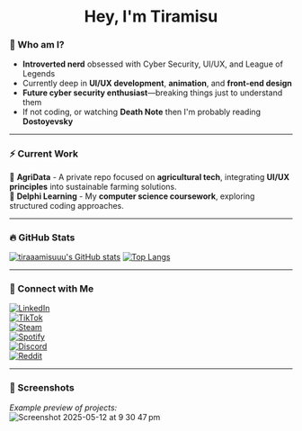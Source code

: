 <h1 align="center">Hey, I'm Tiramisu</h1>

### 🧠 Who am I?  
- **Introverted nerd** obsessed with Cyber Security, UI/UX, and League of Legends  
- Currently deep in **UI/UX development**, **animation**, and **front-end design**  
- **Future cyber security enthusiast**—breaking things just to understand them  
- If not coding, or watching **Death Note** then I'm probably reading **Dostoyevsky**

---

### ⚡ Current Work  
🚀 **AgriData** - A private repo focused on **agricultural tech**, integrating **UI/UX principles** into sustainable farming solutions.  
📜 **Delphi Learning** - My **computer science coursework**, exploring structured coding approaches.  

---

### 🔥 GitHub Stats  
[![tiraaamisuuu's GitHub stats](https://github-readme-stats.vercel.app/api?username=tiraaamisuuu)](https://github.com/anuraghazra/github-readme-stats) 
[![Top Langs](https://github-readme-stats.vercel.app/api/top-langs/?username=tiraaamisuuu)](https://github.com/anuraghazra/github-readme-stats)

---

### 🔗 Connect with Me  
[![LinkedIn](https://img.shields.io/badge/-LinkedIn-blue?style=flat&logo=linkedin)](your-link)  
[![TikTok](https://img.shields.io/badge/-TikTok-black?style=flat&logo=tiktok)](your-link)  
[![Steam](https://img.shields.io/badge/-Steam-darkblue?style=flat&logo=steam)](your-link)  
[![Spotify](https://img.shields.io/badge/-Spotify-green?style=flat&logo=spotify)](your-link)  
[![Discord](https://img.shields.io/badge/-Discord-gray?style=flat&logo=discord)](your-link)  
[![Reddit](https://img.shields.io/badge/-Reddit-orange?style=flat&logo=reddit)](your-link)  

---

### 📸 Screenshots  
_Example preview of projects:_  
![Screenshot 2025-05-12 at 9 30 47 pm](https://github.com/user-attachments/assets/f80b08b0-1b92-4400-a4eb-e55080d52779)
